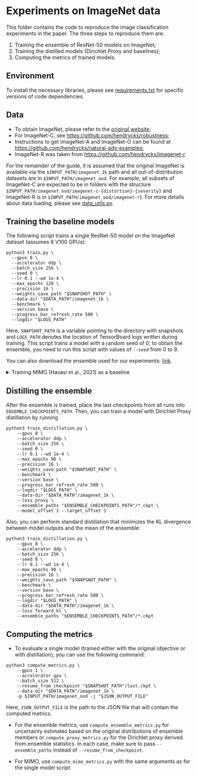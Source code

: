 # Experiments on ImageNet data

This folder contains the code to reproduce the image classification experiments in the paper. The three steps to
reproduce them are:

1. Training the ensemble of ResNet-50 models on ImageNet;
2. Training the distilled models (Dirichlet Proxy and baselines);
3. Computing the metrics of trained models.

## Environment

To install the necessary libraries, please see [requirements.txt](./requirements.txt) for specific versions of code
dependencies.

## Data

* To obtain ImageNet, please refer to the [original website](https://image-net.org/download.php);
* For ImageNet-C, see https://github.com/hendrycks/robustness;
* Instructions to get ImageNet-A and ImageNet-O can be found at https://github.com/hendrycks/natural-adv-examples;
* ImageNet-R was taken from https://github.com/hendrycks/imagenet-r.

For the remainder of the guide, it is assumed that the original ImageNet is available via the `$INPUT_PATH/imagenet_1k`
path and all out-of-distribution datasets are in `$INPUT_PATH/imagenet_ood`. For example, all subsets of ImageNet-C are
expected to be in folders with the structure `$INPUT_PATH/imagenet_ood/imagenet-c-{distortion}-{severity}` and
ImageNet-R is in `$INPUT_PATH/imagenet_ood/imagenet-r`). For more details about data loading, please
see [data_utils.py](./data_utils.py).

## Training the baseline models

The following script trains a single ResNet-50 model on the ImageNet dataset (assumes 8 V100 GPUs):

```
python3 train.py \
  --gpus 8 \
  --accelerator ddp \
  --batch_size 256 \
  --seed 0 \
  --lr 0.1 --wd 1e-4 \
  --max_epochs 120 \
  --precision 16 \
  --weights_save_path "$SNAPSHOT_PATH" \
  --data-dir "$DATA_PATH"/imagenet_1k \
  --benchmark \
  --version base \
  --progress_bar_refresh_rate 500 \
  --logdir "$LOGS_PATH"
```

Here, `SNAPSHOT_PATH` is a variable pointing to the directory with snapshots and `LOGS_PATH` denotes the location of
TensorBoard logs written during training. This script trains a model with a random seed of 0; to obtain the ensemble,
you need to run this script with values of `--seed` from 0 to 9.

You can also download the ensemble used for our experiments: [link](https://storage.yandexcloud.net/yandex-research/proxy-dirichlet-distillation/imagenet/ensemble.tar.gz).

<details>
<summary>Training MIMO (Havasi et al., 2021) as a baseline</summary>
You can also train a multi-input multi-output (MIMO) model from the corresponding paper [1] by running the following command:

```
python3 train_mimo.py \
    --gpus 8 \
    --accelerator ddp \
    --batch_size 512 \
    --seed 0 \
    --lr 0.1 --wd 1e-4 \
    --max_epochs 150 \
    --precision 16 \
    --weights_save_path "$SNAPSHOT_PATH" \
    --benchmark \
    --version base \
    --progress_bar_refresh_rate 500 \
    --logdir "$LOGS_PATH" \
    --data-dir "$DATA_PATH"/imagenet_1k \
```

[1] [Training independent subnetworks for robust prediction](https://openreview.net/forum?id=OGg9XnKxFAH). Marton
Havasi, Rodolphe Jenatton, Stanislav Fort, Jeremiah Zhe Liu, Jasper Snoek, Balaji Lakshminarayanan, Andrew Mingbo Dai,
Dustin Tran. ICLR 2021
</details>

## Distilling the ensemble

After the ensemble is trained, place the last checkpoints from all runs into `ENSEMBLE_CHECKPOINTS_PATH`. Then, you can
train a model with Dirichlet Proxy distillation by running

```
python3 train_distillation.py \
    --gpus 8 \
    --accelerator ddp \
    --batch_size 256 \
    --seed 0 \
    --lr 0.1 --wd 1e-4 \
    --max_epochs 90 \
    --precision 16 \
    --weights_save_path "$SNAPSHOT_PATH" \
    --benchmark \
    --version base \
    --progress_bar_refresh_rate 500 \
    --logdir "$LOGS_PATH" \
    --data-dir "$DATA_PATH"/imagenet_1k \
    --loss proxy \
    --ensemble_paths "$ENSEMBLE_CHECKPOINTS_PATH"/*.ckpt \
    --model_offset 1 --target_offset 1
```

Also, you can perform standard distillation that minimizes the KL divergence between model outputs and the mean of the
ensemble:

```
python3 train_distillation.py \
    --gpus 8 \
    --accelerator ddp \
    --batch_size 256 \
    --seed 0 \
    --lr 0.1 --wd 1e-4 \
    --max_epochs 90 \
    --precision 16 \
    --weights_save_path "$SNAPSHOT_PATH" \
    --benchmark \
    --version base \
    --progress_bar_refresh_rate 500 \
    --logdir "$LOGS_PATH" \
    --data-dir "$DATA_PATH"/imagenet_1k \
    --loss forward_kl \
    --ensemble_paths "$ENSEMBLE_CHECKPOINTS_PATH"/*.ckpt
```

## Computing the metrics

* To evaluate a single model (trained either with the original objective or with distillation), you can use the
  following command:
```
python3 compute_metrics.py \
    --gpus 1 \
    --accelerator gpu \
    --batch_size 512 \
    --resume_from_checkpoint "$SNAPSHOT_PATH"/last.ckpt \
    --data-dir "$DATA_PATH"/imagenet_1k \
    -p $INPUT_PATH/imagenet_ood -j "$JSON_OUTPUT_FILE"
```
Here, `JSON_OUTPUT_FILE` is the path to the JSON file that will contain the computed metrics.

* For the ensemble metrics, use `compute_ensemble_metrics.py` for uncertainty estimates based on the original
  distributions of ensemble members or `compute_proxy_metrics.py` for the Dirichlet proxy derived from ensemble
  statistics. In each case, make sure to pass `--ensemble_paths` instead of `--resume_from_checkpoint`.

* For MIMO, use `compute_mimo_metrics.py` with the same arguments as for the single model script.